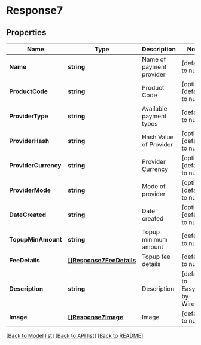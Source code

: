 # Response7

## Properties
Name | Type | Description | Notes
------------ | ------------- | ------------- | -------------
**Name** | **string** | Name of payment provider | [default to null]
**ProductCode** | **string** | Product Code | [optional] [default to null]
**ProviderType** | **string** | Available payment types | [default to null]
**ProviderHash** | **string** | Hash Value of Provider | [optional] [default to null]
**ProviderCurrency** | **string** | Provider Currency | [optional] [default to null]
**ProviderMode** | **string** | Mode of provider | [optional] [default to null]
**DateCreated** | **string** | Date created | [optional] [default to null]
**TopupMinAmount** | **string** | Topup minimum amount | [default to null]
**FeeDetails** | [**[]Response7FeeDetails**](response_7_fee_details.md) | Topup fee details | [default to null]
**Description** | **string** | Description | [default to Easypay by Wirecard]
**Image** | [**[]Response7Image**](response_7_image.md) | Image | [default to null]

[[Back to Model list]](../README.md#documentation-for-models) [[Back to API list]](../README.md#documentation-for-api-endpoints) [[Back to README]](../README.md)

